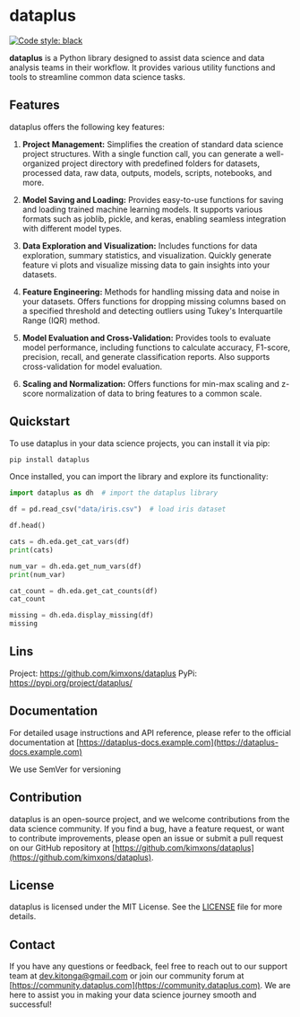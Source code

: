 # dataplus

[![Code style: black](https://img.shields.io/badge/code%20style-black-000000.svg)](https://github.com/psf/black)

**dataplus** is a Python library designed to assist data science and data analysis teams in their workflow. It provides various utility functions and tools to streamline common data science tasks.

## Features

dataplus offers the following key features:

1. **Project Management:** Simplifies the creation of standard data science project structures. With a single function call, you can generate a well-organized project directory with predefined folders for datasets, processed data, raw data, outputs, models, scripts, notebooks, and more.

2. **Model Saving and Loading:** Provides easy-to-use functions for saving and loading trained machine learning models. It supports various formats such as joblib, pickle, and keras, enabling seamless integration with different model types.

3. **Data Exploration and Visualization:** Includes functions for data exploration, summary statistics, and visualization. Quickly generate feature vi plots and visualize missing data to gain insights into your datasets.

4. **Feature Engineering:** Methods for handling missing data and noise in your datasets. Offers functions for dropping missing columns based on a specified threshold and detecting outliers using Tukey's Interquartile Range (IQR) method.

5. **Model Evaluation and Cross-Validation:** Provides tools to evaluate model performance, including functions to calculate accuracy, F1-score, precision, recall, and generate classification reports. Also supports cross-validation for model evaluation.

6. **Scaling and Normalization:** Offers functions for min-max scaling and z-score normalization of data to bring features to a common scale.

## Quickstart

To use dataplus in your data science projects, you can install it via pip:

```bash
pip install dataplus
```

Once installed, you can import the library and explore its functionality:

```python
import dataplus as dh  # import the dataplus library

df = pd.read_csv("data/iris.csv")  # load iris dataset

df.head()

cats = dh.eda.get_cat_vars(df)
print(cats)

num_var = dh.eda.get_num_vars(df)
print(num_var)

cat_count = dh.eda.get_cat_counts(df)
cat_count

missing = dh.eda.display_missing(df)
missing
```
## Lins
Project: https://github.com/kimxons/dataplus
PyPi: https://pypi.org/project/dataplus/

## Documentation

For detailed usage instructions and API reference, please refer to the official documentation at [https://dataplus-docs.example.com](https://dataplus-docs.example.com)

We use SemVer for versioning

## Contribution

dataplus is an open-source project, and we welcome contributions from the data science community. If you find a bug, have a feature request, or want to contribute improvements, please open an issue or submit a pull request on our GitHub repository at [https://github.com/kimxons/dataplus](https://github.com/kimxons/dataplus).

## License

dataplus is licensed under the MIT License. See the [LICENSE](https://github.com/dataplus/dataplus/blob/main/LICENSE) file for more details.

## Contact

If you have any questions or feedback, feel free to reach out to our support team at dev.kitonga@gmail.com or join our community forum at [https://community.dataplus.com](https://community.dataplus.com). We are here to assist you in making your data science journey smooth and successful!
